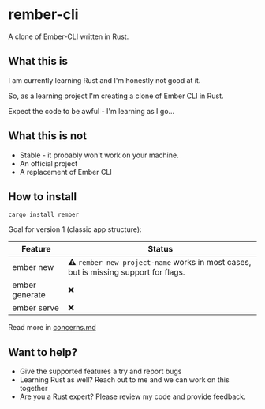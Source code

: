 # rember-cli

A clone of Ember-CLI written in Rust.

## What this is

I am currently learning Rust and I'm honestly not good at it.

So, as a learning project I'm creating a clone of Ember CLI in Rust.

Expect the code to be awful - I'm learning as I go...

## What this is not

* Stable - it probably won't work on your machine.
* An official project
* A replacement of Ember CLI

## How to install

`cargo install rember`

Goal for version 1 (classic app structure):

| Feature        | Status                                                                            |
|----------------|-----------------------------------------------------------------------------------|
| ember new      | ⚠ `rember new project-name` works in most cases, but is missing support for flags. |
| ember generate | ❌                                                                                 |
| ember serve    | ❌                                                                                 |


Read more in [concerns.md](concerns.md)

## Want to help?

* Give the supported features a try and report bugs
* Learning Rust as well? Reach out to me and we can work on this together
* Are you a Rust expert? Please review my code and provide feedback.
